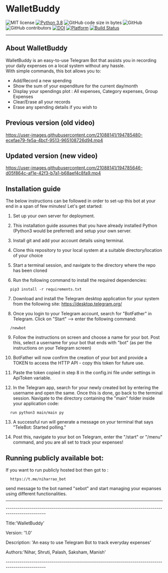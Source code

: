 # WalletBuddy 

![MIT license](https://img.shields.io/badge/License-MIT-green.svg)
[![Python 3.8](https://img.shields.io/badge/Python-3.8-blue.svg)](https://www.python.org/downloads/release/python-380/)
![GitHub code size in bytes](https://img.shields.io/github/languages/code-size/smanishs175/WalletBuddy)
![GitHub](https://img.shields.io/badge/Language-Python-blue.svg)
![GitHub contributors](https://img.shields.io/github/contributors/deekay2310/SE21_HW2B_Group6)
[![DOI](https://zenodo.org/badge/DOI/10.5281/zenodo.5542548.svg)](https://doi.org/10.5281/zenodo.5542548)
[![Platform](https://img.shields.io/badge/Platform-Telegram-blue)](https://desktop.telegram.org/)
[![Build Status](https://app.travis-ci.com/deekay2310/MyDollarBot.svg?branch=main)](https://app.travis-ci.com/github/deekay2310/MyDollarBot)

<hr>

## About WalletBuddy

WalletBuddy is an easy-to-use Telegram Bot that assists you in recording your daily expenses on a local system without any hassle.  
With simple commands, this bot allows you to:
- Add/Record a new spending
- Show the sum of your expenditure for the current day/month
- Display your spendings plot : All expenses, Category expenses, Group Expenses
- Clear/Erase all your records
- Erase any spending details if you wish to

## Previous version (old video)
https://user-images.githubusercontent.com/21088141/194785480-ecefae79-fe5a-4bcf-9513-965108726d94.mp4

## Updated version (new video)
https://user-images.githubusercontent.com/21088141/194785646-d05f864c-af1e-42f3-b7a1-b68aef4c8fa9.mp4

## Installation guide

The below instructions can be followed in order to set-up this bot at your end in a span of few minutes! Let's get started:

1. Set up your own server for deployment.

2. This installation guide assumes that you have already installed Python (Python3 would be preferred) and setup your own server.

3. Install git and add your account details using terminal.

4. Clone this repository to your local system at a suitable directory/location of your choice

5. Start a terminal session, and navigate to the directory where the repo has been cloned

6. Run the following command to install the required dependencies:
```
  pip3 install -r requirements.txt
```
7. Download and install the Telegram desktop application for your system from the following site: https://desktop.telegram.org/

8. Once you login to your Telegram account, search for "BotFather" in Telegram. Click on "Start" --> enter the following command:
```
  /newbot
```
9. Follow the instructions on screen and choose a name for your bot. Post this, select a username for your bot that ends with "bot" (as per the instructions on your Telegram screen)

10. BotFather will now confirm the creation of your bot and provide a TOKEN to access the HTTP API - copy this token for future use.

11. Paste the token copied in step 8 in the config.ini file under settings in ApiToken variable.

12. In the Telegram app, search for your newly created bot by entering the username and open the same. Once this is done, go back to the terminal session. Navigate to the directory containing the "main" folder inside your application code:
```
  run python3 main/main py
```
13. A successful run will generate a message on your terminal that says "TeleBot: Started polling." 

14. Post this, navigate to your bot on Telegram, enter the "/start" or "/menu" command, and you are all set to track your expenses!

## Running publicly available bot:

If you want to run publicly hosted bot then got to :
```
  https://t.me/niharrao_bot
```
send message to the bot named "sebot" and start managing your expanses using different functionalities.


<hr>
<p>--------------------------------------------------------------------------------------------------</p>
<p>Title:'WalletBuddy'</p>
<p>Version: '1.0'</p>
<p>Description: 'An easy to use Telegram Bot to track everyday expenses'</p>
<p>Authors:'Nihar, Shruti, Palash, Saksham, Manish'</p>
<p>--------------------------------------------------------------------------------------------------</p>
